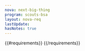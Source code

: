 ```yaml
---
nova: next-big-thing
program: scouts-bsa
layout: nova-req
lastUpdate:
hasNotes: true
---
```


{{#requirements}}
{{/requirements}}
